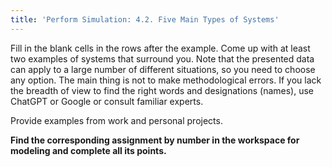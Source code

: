 ```yaml
---
title: 'Perform Simulation: 4.2. Five Main Types of Systems'
---
```


Fill in the blank cells in the rows after the example. Come up with at least two examples of systems that surround you. Note that the presented data can apply to a large number of different situations, so you need to choose any option. The main thing is not to make methodological errors. If you lack the breadth of view to find the right words and designations (names), use ChatGPT or Google or consult familiar experts.

Provide examples from work and personal projects.

**Find the corresponding assignment by number in the workspace for modeling and complete all its points.**